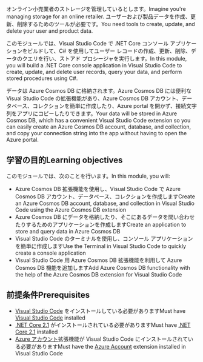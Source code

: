<span data-ttu-id="b3a1f-101">オンライン小売業者のストレージを管理しているとします。</span><span class="sxs-lookup"><span data-stu-id="b3a1f-101">Imagine you're managing storage for an online retailer.</span></span> <span data-ttu-id="b3a1f-102">ユーザーおよび製品データを作成、更新、削除するためのツールが必要です。</span><span class="sxs-lookup"><span data-stu-id="b3a1f-102">You need tools to create, update, and delete your user and product data.</span></span>

<span data-ttu-id="b3a1f-103">このモジュールでは、Visual Studio Code で .NET Core コンソール アプリケーションをビルドして、C# を使用してユーザー レコードの作成、更新、削除、データのクエリを行い、ストアド プロシージャを実行します。</span><span class="sxs-lookup"><span data-stu-id="b3a1f-103">In this module, you will build a .NET Core console application in Visual Studio Code to create, update, and delete user records, query your data, and perform stored procedures using C#.</span></span>

<span data-ttu-id="b3a1f-104">データは Azure Cosmos DB に格納されます。Azure Cosmos DB には便利な Visual Studio Code の拡張機能があり、Azure Cosmos DB アカウント、データベース、コレクションを簡単に作成したり、Azure portal を開かず、接続文字列をアプリにコピーしたりできます。</span><span class="sxs-lookup"><span data-stu-id="b3a1f-104">Your data will be stored in Azure Cosmos DB, which has a convenient Visual Studio Code extension so you can easily create an Azure Cosmos DB account, database, and collection, and copy your connection string into the app without having to open the Azure portal.</span></span>

## <a name="learning-objectives"></a><span data-ttu-id="b3a1f-105">学習の目的</span><span class="sxs-lookup"><span data-stu-id="b3a1f-105">Learning objectives</span></span>

<span data-ttu-id="b3a1f-106">このモジュールでは、次のことを行います。</span><span class="sxs-lookup"><span data-stu-id="b3a1f-106">In this module, you will:</span></span>  

- <span data-ttu-id="b3a1f-107">Azure Cosmos DB 拡張機能を使用し、Visual Studio Code で Azure Cosmos DB アカウント、データベース、コレクションを作成します</span><span class="sxs-lookup"><span data-stu-id="b3a1f-107">Create an Azure Cosmos DB account, database, and collection in Visual Studio Code using the Azure Cosmos DB extension</span></span>
- <span data-ttu-id="b3a1f-108">Azure Cosmos DB にデータを格納したり、そこにあるデータを問い合わせたりするためのアプリケーションを作成します</span><span class="sxs-lookup"><span data-stu-id="b3a1f-108">Create an application to store and query data in Azure Cosmos DB</span></span>
- <span data-ttu-id="b3a1f-109">Visual Studio Code のターミナルを使用し、コンソール アプリケーションを簡単に作成します</span><span class="sxs-lookup"><span data-stu-id="b3a1f-109">Use the Terminal in Visual Studio Code to quickly create a console application</span></span>
- <span data-ttu-id="b3a1f-110">Visual Studio Code 用 Azure Cosmos DB 拡張機能を利用して Azure Cosmos DB 機能を追加します</span><span class="sxs-lookup"><span data-stu-id="b3a1f-110">Add Azure Cosmos DB functionality with the help of the Azure Cosmos DB extension for Visual Studio Code</span></span>

## <a name="prerequisites"></a><span data-ttu-id="b3a1f-111">前提条件</span><span class="sxs-lookup"><span data-stu-id="b3a1f-111">Prerequisites</span></span>

- <span data-ttu-id="b3a1f-112">[Visual Studio Code](https://code.visualstudio.com/) をインストールしている必要があります</span><span class="sxs-lookup"><span data-stu-id="b3a1f-112">Must have [Visual Studio Code](https://code.visualstudio.com/) installed</span></span>
- <span data-ttu-id="b3a1f-113">[.NET Core 2.1](https://www.microsoft.com/net/download) がインストールされている必要があります</span><span class="sxs-lookup"><span data-stu-id="b3a1f-113">Must have [.NET Core 2.1](https://www.microsoft.com/net/download) installed</span></span>
- <span data-ttu-id="b3a1f-114">[Azure アカウント](https://marketplace.visualstudio.com/items?itemName=ms-vscode.azure-account)拡張機能が Visual Studio Code にインストールされている必要があります</span><span class="sxs-lookup"><span data-stu-id="b3a1f-114">Must have the [Azure Account](https://marketplace.visualstudio.com/items?itemName=ms-vscode.azure-account) extension installed in Visual Studio Code</span></span>
